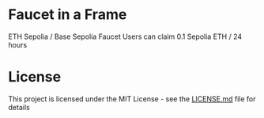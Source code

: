 # Faucet in a Frame

ETH Sepolia / Base Sepolia Faucet
Users can claim 0.1 Sepolia ETH / 24 hours 

# License

This project is licensed under the MIT License - see the [LICENSE.md](LICENSE.md) file for details
